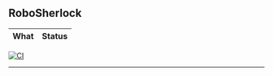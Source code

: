 RoboSherlock
------------

 What  | Status
  ---  |  ---
[![CI](https://github.com/abmuslim/robosherlock/actions/workflows/actions.yml/badge.svg?branch=noetic)](https://github.com/abmuslim/robosherlock/actions/workflows/actions.yml)

 
------------
